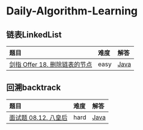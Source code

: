 # Daily-Algorithm-Learning
## 链表LinkedList
| 题目 | 难度 | 解答 |
| :---------- | :----------| :---------- |
| [剑指 Offer 18. 删除链表的节点](https://leetcode.cn/problems/shan-chu-lian-biao-de-jie-dian-lcof/description/) | easy | [Java](src/linkedlist/DeleteNodeInLinedList.java) |

## 回溯backtrack
| 题目 | 难度 | 解答 |
| :---------- | :----------| :---------- |
| [面试题 08.12. 八皇后](https://leetcode.cn/problems/eight-queens-lcci/description/) | hard | [Java](src/backtrack/NQueens.java) |